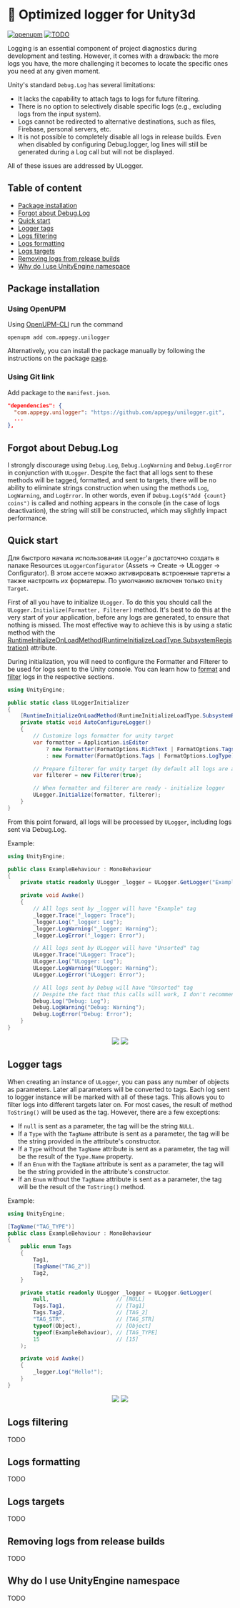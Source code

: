 <!-- omit from toc -->
# 📝 Optimized logger for Unity3d

[![openupm](https://img.shields.io/npm/v/com.appegy.unilogger?label=openupm&registry_uri=https://package.openupm.com)](https://openupm.com/packages/com.appegy.unilogger/)
[![TODO](https://badgen.net/https/api.tickgit.com/badgen/github.com/Appegy/UniLogger)](https://www.tickgit.com/browse?repo=github.com/Appegy/UniLogger)

Logging is an essential component of project diagnostics during development and testing. However, it comes with a drawback: the more logs you have, the more challenging it becomes to locate the specific ones you need at any given moment.

Unity's standard `Debug.Log` has several limitations:

- It lacks the capability to attach tags to logs for future filtering.
- There is no option to selectively disable specific logs (e.g., excluding logs from the input system).
- Logs cannot be redirected to alternative destinations, such as files, Firebase, personal servers, etc.
- It is not possible to completely disable all logs in release builds. Even when disabled by configuring Debug.logger, log lines will still be generated during a Log call but will not be displayed.

All of these issues are addressed by ULogger.

<!-- omit from toc -->
## Table of content

- [Package installation](#package-installation)
- [Forgot about Debug.Log](#forgot-about-debuglog)
- [Quick start](#quick-start)
- [Logger tags](#logger-tags)
- [Logs filtering](#logs-filtering)
- [Logs formatting](#logs-formatting)
- [Logs targets](#logs-targets)
- [Removing logs from release builds](#removing-logs-from-release-builds)
- [Why do I use UnityEngine namespace](#why-do-i-use-unityengine-namespace)

## Package installation

<!-- omit from toc -->
### Using OpenUPM

Using [OpenUPM-CLI](https://openupm.com/docs/getting-started.html) run the command

```
openupm add com.appegy.unilogger
```

Alternatively, you can install the package manually by following the instructions on the package [page](https://openupm.com/packages/com.appegy.unilogger/).

<!-- omit from toc -->
### Using Git link

Add package to the ```manifest.json```.

```json
"dependencies": {
  "com.appegy.unilogger": "https://github.com/appegy/unilogger.git",
  ...
},
```

## Forgot about Debug.Log

I strongly discourage using `Debug.Log`, `Debug.LogWarning` and `Debug.LogError` in conjunction with `ULogger`. Despite the fact that all logs sent to these methods will be tagged, formatted, and sent to targets, there will be no ability to eliminate strings construction when using the methods `Log`, `LogWarning`, and `LogError`. In other words, even if `Debug.Log($"Add {count} coins")` is called and nothing appears in the console (in the case of logs deactivation), the string will still be constructed, which may slightly impact performance.

## Quick start

Для быстрого начала использования `ULogger`'а достаточно создать в папаке Resources `ULoggerConfigurator` (Assets → Create → ULogger → Configurator). В этом ассете можно активировать встроенные таргеты а также настроить их форматеры. По умолчанию включен только `Unity Target`.

First of all you have to initialize `ULogger`. To do this you should call the `ULogger.Initialize(Formatter, Filterer)` method. It's best to do this at the very start of your application, before any logs are generated, to ensure that nothing is missed. The most effective way to achieve this is by using a static method with the [RuntimeInitializeOnLoadMethod(RuntimeInitializeLoadType.SubsystemRegistration)](https://docs.unity3d.com/ScriptReference/RuntimeInitializeLoadType.SubsystemRegistration.html) attribute.

During initialization, you will need to configure the Formatter and Filterer to be used for logs sent to the Unity console. You can learn how to [format](#logs-formatting) and [filter](#logs-filtering) logs in the respective sections.

```C#
using UnityEngine;

public static class ULoggerInitializer
{
    [RuntimeInitializeOnLoadMethod(RuntimeInitializeLoadType.SubsystemRegistration)]
    private static void AutoConfigureLogger()
    {
        // Customize logs formatter for unity target
        var formatter = Application.isEditor
            ? new Formatter(FormatOptions.RichText | FormatOptions.Tags)
            : new Formatter(FormatOptions.Tags | FormatOptions.LogType);

        // Prepare filterer for unity target (by default all logs are allowed)
        var filterer = new Filterer(true);

        // When formatter and filterer are ready - initialize logger 
        ULogger.Initialize(formatter, filterer);
    }
}
```

From this point forward, all logs will be processed by `ULogger`, including logs sent via Debug.Log.

Example:

```C#
using UnityEngine;

public class ExampleBehaviour : MonoBehaviour
{
    private static readonly ULogger _logger = ULogger.GetLogger("Example");

    private void Awake()
    {
        // All logs sent by _logger will have "Example" tag
        _logger.Trace("_logger: Trace");
        _logger.Log("_logger: Log");
        _logger.LogWarning("_logger: Warning");
        _logger.LogError("_logger: Error");

        // All logs sent by ULogger will have "Unsorted" tag
        ULogger.Trace("ULogger: Trace");
        ULogger.Log("ULogger: Log");
        ULogger.LogWarning("ULogger: Warning");
        ULogger.LogError("ULogger: Error");

        // All logs sent by Debug will have "Unsorted" tag
        // Despite the fact that this calls will work, I don't recommend to use Debug anymore
        Debug.Log("Debug: Log");
        Debug.LogWarning("Debug: Warning");
        Debug.LogError("Debug: Error");
    }
}
```

<p align="center">
  <img src=".Images/01_quickstart_example_dt.png#gh-dark-mode-only">
  <img src=".Images/01_quickstart_example_lt.png#gh-light-mode-only">
</p>

## Logger tags

When creating an instance of `ULogger`, you can pass any number of objects as parameters. Later all parameters will be converted to tags. Each log sent to logger instance will be marked with all of these tags. This allows you to filter logs into different targets later on. For most cases, the result of method `ToString()` will be used as the tag. However, there are a few exceptions:
- If `null` is sent as a parameter, the tag will be the string `NULL`.
- If a `Type` with the `TagName` attribute is sent as a parameter, the tag will be the string provided in the attribute's constructor.
- If a `Type` without the `TagName` attribute is sent as a parameter, the tag will be the result of the `Type.Name` property.
- If an `Enum` with the `TagName` attribute is sent as a parameter, the tag will be the string provided in the attribute's constructor.
- If an `Enum` without the `TagName` attribute is sent as a parameter, the tag will be the result of the `ToString()` method.

Example:
```C#
using UnityEngine;

[TagName("TAG_TYPE")]
public class ExampleBehaviour : MonoBehaviour
{
    public enum Tags
    {
        Tag1,
        [TagName("TAG_2")]
        Tag2,
    }

    private static readonly ULogger _logger = ULogger.GetLogger(
        null,                     // [NULL]
        Tags.Tag1,                // [Tag1]
        Tags.Tag2,                // [TAG_2]
        "TAG_STR",                // [TAG_STR]
        typeof(Object),           // [Object]
        typeof(ExampleBehaviour), // [TAG_TYPE]
        15                        // [15]
    );

    private void Awake()
    {
        _logger.Log("Hello!");
    }
}
```

<p align="center">
  <img src=".Images/02_multi_tagging_dt.png#gh-dark-mode-only">
  <img src=".Images/02_multi_tagging_lt.png#gh-light-mode-only">
</p>


## Logs filtering

TODO

## Logs formatting

TODO

## Logs targets

TODO

## Removing logs from release builds

TODO

## Why do I use UnityEngine namespace

TODO
